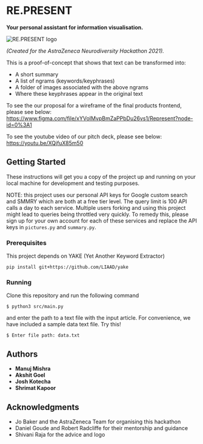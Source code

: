 # RE.PRESENT
**Your personal assistant for information visualisation.**

![RE.PRESENT logo](https://user-images.githubusercontent.com/24252542/112717386-35b9f880-8ee4-11eb-9f76-2065e0a89af5.jpeg)

*(Created for the AstraZeneca Neurodiversity Hackathon 2021).*

This is a proof-of-concept that shows that text can be transformed into:
* A short summary
* A list of ngrams (keywords/keyphrases)
* A folder of images associated with the above ngrams
* Where these keyphrases appear in the original text

To see the our proposal for a wireframe of the final products frontend, please see below:  
https://www.figma.com/file/xYVoIMvpBmZaPPbDu26vs1/Represent?node-id=0%3A1

To see the youtube video of our pitch deck, please see below:  
https://youtu.be/XQjfuX85m50

## Getting Started

These instructions will get you a copy of the project up and running on your local machine for development and testing purposes. 

NOTE: this project uses our personal API keys for Google custom search and SMMRY which are both at a free tier level. The query limit is 100 API calls a day to each service. Multiple users forking and using this project might lead to queries being throttled very quickly. To remedy this, please sign up for your own account for each of these services and replace the API keys in `pictures.py` and `summary.py`. 

### Prerequisites

This project depends on YAKE (Yet Another Keyword Extractor)
```
pip install git+https://github.com/LIAAD/yake
```
### Running

Clone this repository and run the following command

```
$ python3 src/main.py
```
and enter the path to a text file with the input article.
For convenience, we have included a sample data text file. Try this!

```
$ Enter file path: data.txt
```

## Authors

* **Manuj Mishra** 
* **Akshit Goel** 
* **Josh Kotecha** 
* **Shrimat Kapoor** 

## Acknowledgments

* Jo Baker and the AstraZeneca Team for organising this hackathon
* Daniel Goude and Robert Radcliffe for their mentorship and guidance
* Shivani Raja for the advice and logo 



